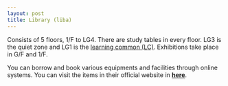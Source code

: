 ```yaml
---
layout: post
title: Library (liba)
---
```


Consists of 5 floors, 1/F to LG4. There are study tables in every floor. LG3 is the quiet zone and LG1 is the [learning common (LC)](). Exhibitions take place in G/F and 1/F.

You can borrow and book various equipments and facilities through online systems. You can visit the items in their official website in [**here**](https://library.hkust.edu.hk/).
